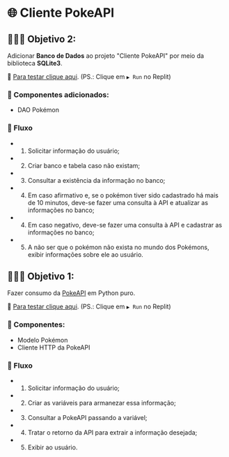 # 🌐 Cliente PokeAPI

## 👩🏽‍💻 Objetivo 2:

Adicionar **Banco de Dados** ao projeto "Cliente PokeAPI" por meio da biblioteca **SQLite3**.

🔗 [Para testar clique aqui](https://replit.com/@elizabethvelozo/cliente-pokeapi-v2).
(PS.: Clique em `▶️ Run` no Replit)

### :jigsaw: Componentes adicionados:
- DAO Pokémon

### 🌌 Fluxo

- 1. Solicitar informação do usuário;
- 2. Criar banco e tabela caso não existam;
- 3. Consultar a existência da informação no banco;
- 4. Em caso afirmativo e, se o pokémon tiver sido cadastrado há mais de 10 minutos, deve-se fazer uma consulta à API e atualizar as informações no banco;
- 4. Em caso negativo, deve-se fazer uma consulta à API e cadastrar as informações no banco;
- 5. A não ser que o pokémon não exista no mundo dos Pokémons, exibir informações sobre ele ao usuário.

## 👩🏽‍💻 Objetivo 1: 

Fazer consumo da [PokeAPI](https://pokeapi.co/) em Python 
puro. 

🔗 [Para testar clique aqui](https://replit.com/@elizabethvelozo/cliente-pokeapi).
(PS.: Clique em `▶️ Run` no Replit)

### :jigsaw: Componentes:
- Modelo Pokémon
- Cliente HTTP da PokeAPI

### 🌌 Fluxo

- 1. Solicitar informação do usuário;
- 2. Criar as variáveis para armanezar essa informação;
- 3. Consultar a PokeAPI passando a variável;
- 4. Tratar o retorno da API para extrair a informação desejada;
- 5. Exibir ao usuário.